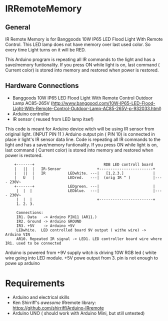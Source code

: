 # IRRemoteMemory
## General  
  IR Remote Memory is for Banggoods 10W IP65 LED Flood Light With Remote Control.
  This LED lamp does not have memory over last used color. So every time Light 
  turns on it will be RED.
    
  This Arduino program is repeating all IR commands to the light and has a save/memory funtionality.
  If you press ON while light is on, last command ( Current color) is stored into memory and restored
  when power is restored.

## Hardware Connections

* Banggoods 10W IP65 LED Flood Light With Remote Control Outdoor Lamp AC85-265V (http://www.banggood.com/10W-IP65-LED-Flood-Light-With-Remote-Control-Outdoor-Lamp-AC85-265V-p-932033.html)
* Arduino controller
* IR sensor ( reused from LED lamp itsef)

This code is meant for Arduino device witch will be using IR sensor from original light. (INPUT  PIN 11 )
Arduino output pin ( PIN 10) is connected in place ir light's IR sensor data line. 
Code is repeating all IR commands to the light and has a save/memory funtionality.
If you press ON while light is on, last command ( Current color) is stored into memory and restored 
when power is restored.

```
    +-------+                               RDB LED controll board
    |   ||  |   IR-Sensor                +------------------------+
    |   ||  |   IR          LEDwhite. ---|   [1.2.3.]             |
    |   U   |               LEDred.   ---|  (orig IR ^ )          |---- 230V~
    +-------+               LEDgreen. ---|                        |
     |  |  |                LEDblue.  ---|                        |---- 230V~
     |  |  |                             +------------------------+
     1. 2. 3.

     Connections:
     IR1. Data   -> Arduino PIN11 (AR11.)
     IR2. Ground -> Arduino GROUND
     IR3. +5V    -> Arduino +5V
     LEDwhite.  LED controlled board 9V output ( withe wire) -> Arduino VIN
     AR10. Repeated IR signal -> LED1. LED controller board wire where IR1. used to be connected
 ```
Arduino is powered from +9V supply witch is driving 10W RGB led ( white wire going into LED module.
 +5V powe output from 3. pin is not enough to powe up arduino

# Requirements
 * Arduino and electrical skills
 * Ken Shirriff's *awesome* IRremote library:  https://github.com/shirriff/Arduino-IRremote
 * Arduino UNO ( should work with Arduino Mini, but still untested)
